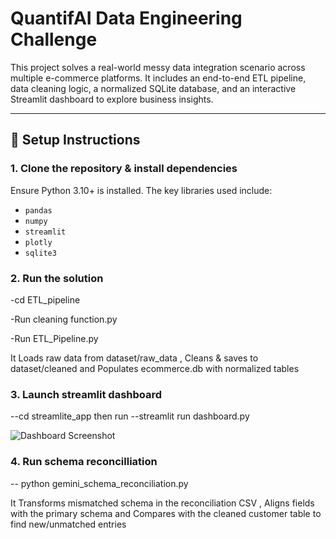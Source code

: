 # QuantifAI Data Engineering Challenge 

This project solves a real-world messy data integration scenario across multiple e-commerce platforms. It includes an end-to-end ETL pipeline, data cleaning logic, a normalized SQLite database, and an interactive Streamlit dashboard to explore business insights.

---

## 🔧 Setup Instructions

### 1. Clone the repository & install dependencies

Ensure Python 3.10+ is installed. The key libraries used include:

- `pandas`
- `numpy`
- `streamlit`
- `plotly`
- `sqlite3`


### 2. Run the solution 

-cd ETL_pipeline

-Run cleaning function.py

-Run  ETL_Pipeline.py

It Loads raw data from dataset/raw_data , Cleans & saves to dataset/cleaned and Populates ecommerce.db with normalized tables


### 3. Launch streamlit dashboard 

--cd streamlite_app
then run --streamlit run dashboard.py

![Dashboard Screenshot](./dashboard.png)



### 4. Run schema reconcilliation

-- python gemini_schema_reconciliation.py


It Transforms mismatched schema in the reconciliation CSV , Aligns fields with the primary schema and Compares with the cleaned customer table to find new/unmatched entries



